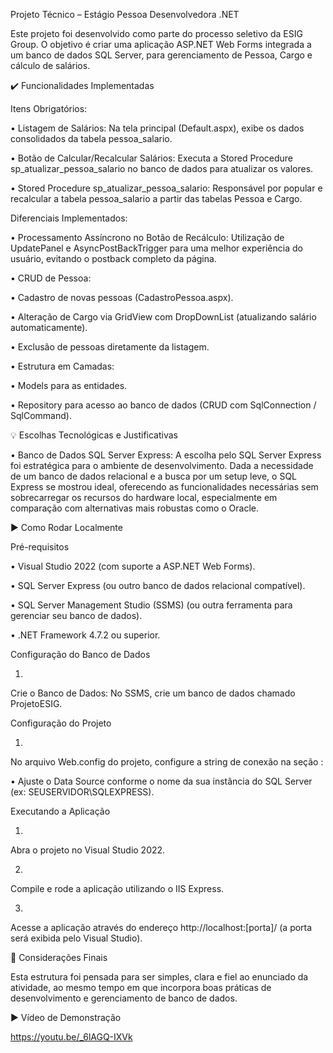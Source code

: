 Projeto Técnico – Estágio Pessoa Desenvolvedora .NET

Este projeto foi desenvolvido como parte do processo seletivo da ESIG Group.
O objetivo é criar uma aplicação ASP.NET Web Forms integrada a um banco de dados SQL Server, para gerenciamento de Pessoa, Cargo e cálculo de salários.

✔️ Funcionalidades Implementadas

Itens Obrigatórios:

•
Listagem de Salários: Na tela principal (Default.aspx), exibe os dados consolidados da tabela pessoa_salario.

•
Botão de Calcular/Recalcular Salários: Executa a Stored Procedure sp_atualizar_pessoa_salario no banco de dados para atualizar os valores.

•
Stored Procedure sp_atualizar_pessoa_salario: Responsável por popular e recalcular a tabela pessoa_salario a partir das tabelas Pessoa e Cargo.

Diferenciais Implementados:

•
Processamento Assíncrono no Botão de Recálculo: Utilização de UpdatePanel e AsyncPostBackTrigger para uma melhor experiência do usuário, evitando o postback completo da página.

•
CRUD de Pessoa:

•
Cadastro de novas pessoas (CadastroPessoa.aspx).

•
Alteração de Cargo via GridView com DropDownList (atualizando salário automaticamente).

•
Exclusão de pessoas diretamente da listagem.



•
Estrutura em Camadas:

•
Models para as entidades.

•
Repository para acesso ao banco de dados (CRUD com SqlConnection / SqlCommand).



💡 Escolhas Tecnológicas e Justificativas

•
Banco de Dados SQL Server Express: A escolha pelo SQL Server Express foi estratégica para o ambiente de desenvolvimento. Dada a necessidade de um banco de dados relacional e a busca por um setup leve, o SQL Express se mostrou ideal, oferecendo as funcionalidades necessárias sem sobrecarregar os recursos do hardware local, especialmente em comparação com alternativas mais robustas como o Oracle.

▶️ Como Rodar Localmente

Pré-requisitos

•
Visual Studio 2022 (com suporte a ASP.NET Web Forms).

•
SQL Server Express (ou outro banco de dados relacional compatível).

•
SQL Server Management Studio (SSMS) (ou outra ferramenta para gerenciar seu banco de dados).

•
.NET Framework 4.7.2 ou superior.

Configuração do Banco de Dados

1.
Crie o Banco de Dados: No SSMS, crie um banco de dados chamado ProjetoESIG.

Configuração do Projeto

1.
No arquivo Web.config do projeto, configure a string de conexão na seção <connectionStrings>:

•
Ajuste o Data Source conforme o nome da sua instância do SQL Server (ex: SEUSERVIDOR\SQLEXPRESS).



Executando a Aplicação

1.
Abra o projeto no Visual Studio 2022.

2.
Compile e rode a aplicação utilizando o IIS Express.

3.
Acesse a aplicação através do endereço http://localhost:[porta]/ (a porta será exibida pelo Visual Studio).

📌 Considerações Finais

Esta estrutura foi pensada para ser simples, clara e fiel ao enunciado da atividade, ao mesmo tempo em que incorpora boas práticas de desenvolvimento e gerenciamento de banco de dados.

▶️ Vídeo de Demonstração

https://youtu.be/_6lAGQ-IXVk

